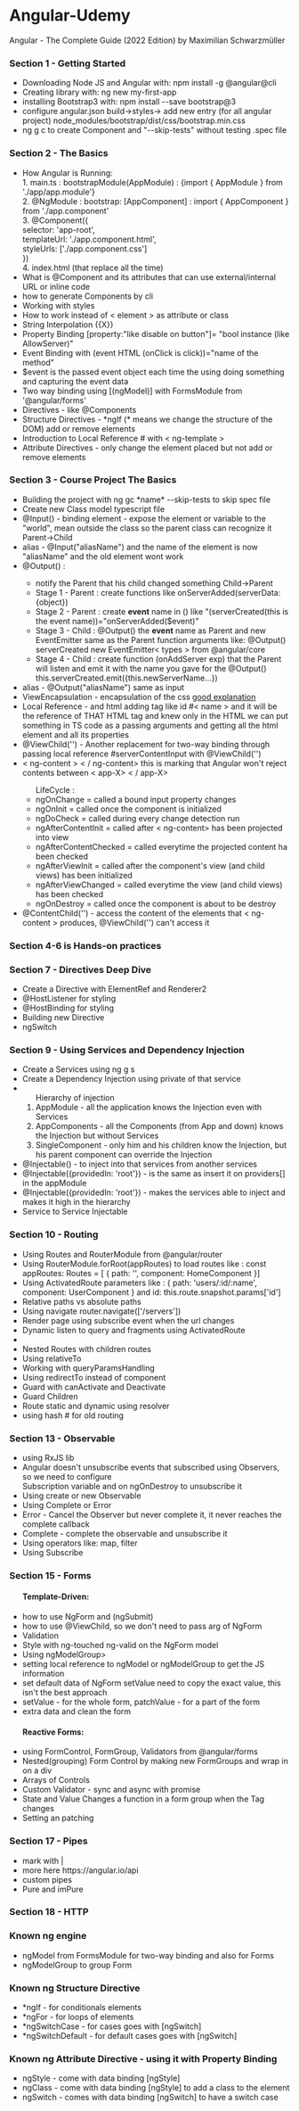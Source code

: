 # Angular-Udemy

Angular - The Complete Guide (2022 Edition) by Maximilian Schwarzmüller

<h3>Section 1 - Getting Started</h3>
<ul>
  <li>Downloading Node JS and Angular with: npm install -g @angular@cli</li>
  <li>Creating library with: ng new my-first-app</li>
  <li>installing Bootstrap3 with: npm install --save bootstrap@3 </li>
  <li>configure angular.json build->styles-> add new entry (for all angular project) node_modules/bootstrap/dist/css/bootstrap.min.css </li>
  <li> ng g c to create Component and "--skip-tests"  without testing .spec file</li>
</ul>

<h3>Section 2 - The Basics</h3>
<ul>
  <li>How Angular is Running: <br>
  1. main.ts : bootstrapModule(AppModule) : {import { AppModule } from './app/app.module'} <br>
  2. @NgModule : bootstrap: [AppComponent] : import { AppComponent } from './app.component' <br>
  3. @Component({<br>
    selector: 'app-root',<br>
    templateUrl: './app.component.html',<br>
    styleUrls: ['./app.component.css']<br>
  })<br>
  4. index.html (that replace all the time)
  </li>
  <li>What is @Component and its attributes that can use external/internal URL or inline code </li>
  <li>how to generate Components by cli</li>
  <li>Working with styles</li>
  <li>How to work instead of < element > as attribute or class</li>
  <li>String Interpolation {{X}}</li>
  <li>Property Binding [property:"like disable on button"]= "bool instance (like AllowServer)"</li>
  <li>Event Binding with (event HTML (onClick is click))="name of the method" </li>
  <li>$event is the passed event object each time the using doing something and capturing the event data</li>
  <li>Two way binding using [(ngModel)] with FormsModule from '@angular/forms'</li>
  <li>Directives - like @Components</li>
  <li>Structure Directives - *ngIf (* means we change the structure of the DOM) add or remove elements</li>
  <li>Introduction to Local Reference # with < ng-template ></li>
  <li>Attribute Directives - only change the element placed but not add or remove elements</li>
</ul>

<h3>Section 3 - Course Project The Basics</h3>
<ul>
  <li>Building the project with ng gc *name* --skip-tests to skip spec file</li>
  <li>Create new Class model typescript file</li>
  <li>@Input() - binding element - expose the element or variable to the "world", mean outside the class so the parent class can recognize it Parent->Child</li>
  <li>alias - @Input("aliasName") and the name of the element is now "aliasName" and the old element wont work</li>
  <li>@Output() : </li>
  <ul>
    <li>notify the Parent that his child changed something Child->Parent</li>
    <li>Stage 1 - Parent : create functions like onServerAdded(serverData:{object})</li>
    <li>Stage 2 - Parent : create <b>event</b> name in () like "(serverCreated(this is the event name))="onServerAdded($event)" </li>
    <li>Stage 3 - Child : @Output() the <b>event</b> name as Parent and new EventEmitter same as the Parent function arguments like: @Output() serverCreated new EventEmitter< types > from @angular/core</li>
    <li>Stage 4 - Child : create function (onAddServer exp) that the Parent will listen and emit it with the name you gave for the @Output() this.serverCreated.emit({this.newServerName...})</li>
  </ul>
  <li>alias - @Output("aliasName") same as input </li>
  <li>ViewEncapsulation - encapsulation of the css <a href="https://stackoverflow.com/questions/35651993/diff-between-viewencapsulation-native-viewencapsulation-none-and-viewencapsulat"> good explanation </a></li>
  <li>Local Reference - and html adding tag like id #< name > and it will be the reference of THAT HTML tag and knew only in the HTML we can put something in TS code as a passing arguments and getting all the html element and all its properties</li>
  <li>@ViewChild('') - Another replacement for two-way binding through passing local reference #serverContentInput with @ViewChild('')</li>
  <li>< ng-content > < / ng-content> this is marking that Angular won't reject contents between < app-X> < / app-X></li>
    <ul>LifeCycle : 
      <li>ngOnChange = called a bound input property changes</li>
      <li>ngOnInit = called once the component is initialized</li>
      <li>ngDoCheck = called during every change detection run</li>
      <li>ngAfterContentInit = called after < ng-content> has been projected into view</li>
      <li>ngAfterContentChecked = called everytime the projected content ha been checked</li>
      <li>ngAfterViewInit = called after the component's view (and child views) has been initialized</li>
      <li>ngAfterViewChanged = called everytime the view (and child views) has been checked</li>
      <li>ngOnDestroy = called once the component is about to be destroy</li>
    </ul>
    <li>@ContentChild('') - access the content of the elements that < ng-content > produces, @ViewChild('') can't access it</li>
</ul>

<h3>Section 4-6 is Hands-on practices</h3>

<h3>Section 7 - Directives Deep Dive</h3>
<ul>
  <li>Create a Directive with ElementRef and Renderer2</li>
  <li>@HostListener for styling</li>
  <li>@HostBinding for styling</li>
  <li>Building new Directive </li>
  <li>ngSwitch</li>
</ul>

<h3>Section 9 - Using Services and Dependency Injection</h3>
<ul>
  <li>Create a Services using ng g s</li>
  <li>Create a Dependency Injection using private of that service</li>
  <li>
    <ol>Hierarchy of injection
    <li>AppModule - all the application knows the Injection even with Services</li>
    <li>AppComponents - all the Components (from App and down) knows the Injection but without Services</li>
    <li>SingleComponent - only him and his children know the Injection, but his parent component can override the Injection</li>
    </ol>
  </li>
  <li>@Injectable() - to inject into that services from another services</li>
  <li>@Injectable({providedIn: 'root'}) - is the same as insert it on providers[] in the appModule</li>
  <li>@Injectable({providedIn: 'root'}) - makes the services able to inject and makes it high in the hierarchy</li>
  <li>Service to Service Injectable</li>
</ul>

<h3>Section 10 - Routing</h3>
<ul>
  <li>Using Routes and RouterModule from @angular/router</li>
  <li>Using RouterModule.forRoot(appRoutes) to load routes like : const appRoutes: Routes = [
  { path: '', component: HomeComponent }]
  <li>Using ActivatedRoute parameters like : { path: 'users/:id/:name', component: UserComponent } and id: this.route.snapshot.params['id'] </li>
  <li>Relative paths vs absolute paths</li>
  <li>Using navigate router.navigate(['/servers'])</li>
  <li>Render page using subscribe event when the url changes</li>
  <li>Dynamic listen to query and fragments using ActivatedRoute<li>
  <li>Nested Routes with children routes</li>
  <li>Using relativeTo</li>
  <li>Working with queryParamsHandling</li>
  <li>Using redirectTo instead of component</li>
  <li>Guard with canActivate and Deactivate</li>
  <li>Guard Children</li>
  <li>Route static and dynamic using resolver</li>
  <li>using hash # for old routing</li>
</ul>
<h3>Section 13 - Observable</h3>
<ul>
    <li>using RxJS lib</li>
    <li>Angular doesn't unsubscribe events that subscribed using Observers, so we need to configure <br> 
        Subscription variable and on ngOnDestroy to unsubscribe it</li>
    <li>Using create or new Observable</li>
    <li>Using Complete or Error</li>
    <li>Error - Cancel the Observer but never complete it, it never reaches the complete callback</li>
    <li>Complete - complete the observable and unsubscribe it</li>
    <li>Using operators like: map, filter</li>
    <li>Using Subscribe</li>
</ul>

<h3>Section 15 - Forms</h3>
<ul>
    <h4>Template-Driven:</h4>
    <li>how to use NgForm and (ngSubmit)</li>
    <li>how to use @ViewChild, so we don't need to pass arg of NgForm</li>
    <li>Validation</li>
    <li>Style with ng-touched ng-valid on the NgForm model</li>
    <li>Using ngModelGroup></li>
    <li>setting local reference to ngModel or ngModelGroup to get the JS information</li>
    <li>set default data of NgForm setValue need to copy the exact value, this isn't the best approach</li>
    <li>setValue - for the whole form, patchValue - for a part of the form</li>
    <li>extra data and clean the form</li>
    <h4>Reactive Forms:</h4>
    <li>using FormControl, FormGroup, Validators from @angular/forms</li>
    <li>Nested(grouping) Form Control by making new FormGroups and wrap in on a div</li>
    <li>Arrays of Controls</li>
    <li>Custom Validator - sync and async with promise</li>
    <li>State and Value Changes a function in a form group when the Tag changes</li>
    <li>Setting an patching</li>
</ul>

<h3>Section 17 - Pipes</h3>
<ul>
    <li>mark with |</li>
    <li>more here https://angular.io/api </li>
    <li>custom pipes</li>
    <li>Pure and imPure</li>
</ul>

<h3>Section 18 - HTTP </h3>
<ul>
    
</ul>

<h3> Known ng engine </h3>
<ul>
  <li>ngModel from FormsModule for two-way binding and also for Forms</li>
  <li>ngModelGroup to group Form</li>
</ul>

<h3> Known ng Structure Directive </h3>
<ul>
  <li>*ngIf - for conditionals elements</li>
  <li>*ngFor - for loops of elements</li>
  <li>*ngSwitchCase - for cases goes with [ngSwitch]</li>
  <li>*ngSwitchDefault - for default cases goes with [ngSwitch]</li>
</ul>

<h3> Known ng Attribute Directive - using it with Property Binding</h3>
<ul>
  <li>ngStyle - come with data binding [ngStyle]</li>
  <li>ngClass - come with data binding [ngStyle] to add a class to the element</li>
  <li>ngSwitch - comes with data binding [ngSwitch] to have a switch case</li>
</ul>
